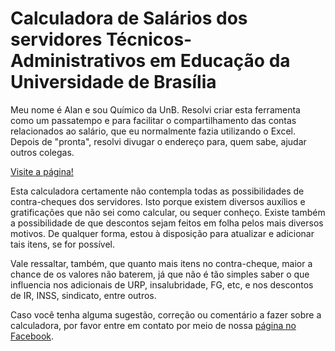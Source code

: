 # Calculadora de Salários dos servidores Técnicos-Administrativos em Educação da Universidade de Brasília

Meu nome é Alan e sou Químico da UnB. Resolvi criar esta ferramenta como um passatempo e para facilitar o compartilhamento das contas relacionados ao salário, que eu normalmente fazia utilizando o Excel. Depois de "pronta", resolvi divugar o endereço para, quem sabe, ajudar outros colegas.

[Visite a página!](http://taes.com.br)

Esta calculadora certamente não contempla todas as possibilidades de contra-cheques dos servidores. Isto porque existem diversos auxílios e gratificações que não sei como calcular, ou sequer conheço. Existe também a possibilidade de que descontos sejam feitos em folha pelos mais diversos motivos. De qualquer forma, estou à disposição para atualizar e adicionar tais itens, se for possível.

Vale ressaltar, também, que quanto mais itens no contra-cheque, maior a chance de os valores não baterem, já que não é tão simples saber o que influencia nos adicionais de URP, insalubridade, FG, etc, e nos descontos de IR, INSS, sindicato, entre outros.

Caso você tenha alguma sugestão, correção ou comentário a fazer sobre a calculadora, por favor entre em contato por meio de nossa [página no Facebook](http://www.facebook.com/SalarioTAE).
